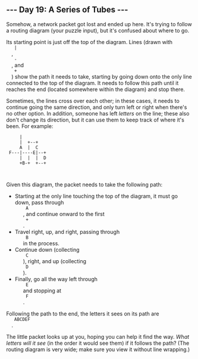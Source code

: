 <article class="day-desc">
 <h2>
  --- Day 19: A Series of Tubes ---
 </h2>
 <p>
  Somehow, a network packet got
  <span title="I know how fast it's going, but I don't know where it is.">
   lost
  </span>
  and ended up here.  It's trying to follow a routing diagram (your puzzle input), but it's confused about where to go.
 </p>
 <p>
  Its starting point is just off the top of the diagram. Lines (drawn with
  <code>
   |
  </code>
  ,
  <code>
   -
  </code>
  , and
  <code>
   +
  </code>
  ) show the path it needs to take, starting by going down onto the only line connected to the top of the diagram. It needs to follow this path until it reaches the end (located somewhere within the diagram) and stop there.
 </p>
 <p>
  Sometimes, the lines cross over each other; in these cases, it needs to continue going the same direction, and only turn left or right when there's no other option.  In addition, someone has left
  <em>
   letters
  </em>
  on the line; these also don't change its direction, but it can use them to keep track of where it's been. For example:
 </p>
 <pre><code>     |          
     |  +--+    
     A  |  C    
 F---|----E|--+ 
     |  |  |  D 
     +B-+  +--+ 

</code></pre>
 <p>
  Given this diagram, the packet needs to take the following path:
 </p>
 <ul>
  <li>
   Starting at the only line touching the top of the diagram, it must go down, pass through
   <code>
    A
   </code>
   , and continue onward to the first
   <code>
    +
   </code>
   .
  </li>
  <li>
   Travel right, up, and right, passing through
   <code>
    B
   </code>
   in the process.
  </li>
  <li>
   Continue down (collecting
   <code>
    C
   </code>
   ), right, and up (collecting
   <code>
    D
   </code>
   ).
  </li>
  <li>
   Finally, go all the way left through
   <code>
    E
   </code>
   and stopping at
   <code>
    F
   </code>
   .
  </li>
 </ul>
 <p>
  Following the path to the end, the letters it sees on its path are
  <code>
   ABCDEF
  </code>
  .
 </p>
 <p>
  The little packet looks up at you, hoping you can help it find the way.
  <em>
   What letters will it see
  </em>
  (in the order it would see them) if it follows the path? (The routing diagram is very wide; make sure you view it without line wrapping.)
 </p>
</article>
